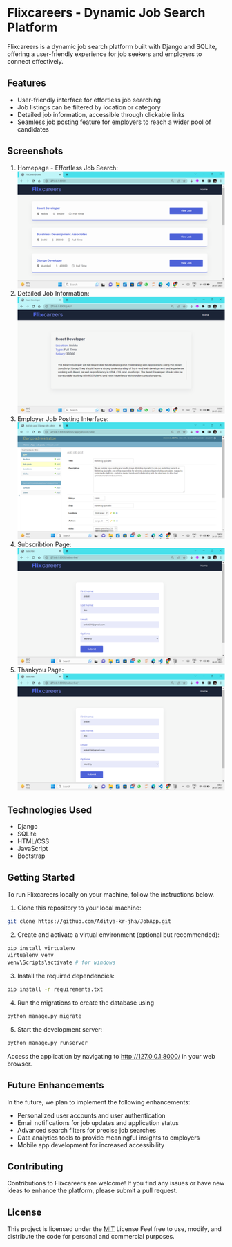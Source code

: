 # Flixcareers - Dynamic Job Search Platform

Flixcareers is a dynamic job search platform built with Django and SQLite, offering a user-friendly experience for job seekers and employers to connect effectively.

## Features

- User-friendly interface for effortless job searching
- Job listings can be filtered by location or category
- Detailed job information, accessible through clickable links
- Seamless job posting feature for employers to reach a wider pool of candidates

## Screenshots

1. Homepage - Effortless Job Search:
   ![App Screenshot](<screenshots\Screenshot (165) - Copy.png>)
2. Detailed Job Information:
   ![App Screenshot](<screenshots\Screenshot (166).png>)
3. Employer Job Posting Interface:
   ![App Screenshot](<screenshots\Screenshot (170).png>)
4. Subscribtion Page:
   ![App Screenshot](<screenshots\Screenshot (169).png>)
5. Thankyou Page:
   ![App Screenshot](<screenshots\Screenshot (169).png>)

## Technologies Used

- Django
- SQLite
- HTML/CSS
- JavaScript
- Bootstrap

## Getting Started

To run Flixcareers locally on your machine, follow the instructions below.

1. Clone this repository to your local machine:

```bash
git clone https://github.com/Aditya-kr-jha/JobApp.git

```

2. Create and activate a virtual environment (optional but recommended):

```bash
pip install virtualenv
virtualenv venv
venv\Scripts\activate # for windows

```

3. Install the required dependencies:

```bash
pip install -r requirements.txt

```

4. Run the migrations to create the database using

```bash
python manage.py migrate

```

5. Start the development server:

```bash
python manage.py runserver

```

Access the application by navigating to http://127.0.0.1:8000/ in your web browser.

## Future Enhancements

In the future, we plan to implement the following enhancements:

- Personalized user accounts and user authentication
- Email notifications for job updates and application status
- Advanced search filters for precise job searches
- Data analytics tools to provide meaningful insights to employers
- Mobile app development for increased accessibility

## Contributing

Contributions to Flixcareers are welcome! If you find any issues or have new ideas to enhance the platform, please submit a pull request.

## License

This project is licensed under the [MIT](https://choosealicense.com/licenses/mit/) License Feel free to use, modify, and distribute the code for personal and commercial purposes.

